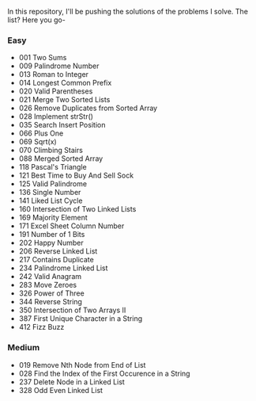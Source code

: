 In this repository, I'll be pushing the solutions of the problems I solve. The list? Here you go-

### Easy

* 001 Two Sums
* 009 Palindrome Number
* 013 Roman to Integer
* 014 Longest Common Prefix
* 020 Valid Parentheses
* 021 Merge Two Sorted Lists
* 026 Remove Duplicates from Sorted Array
* 028 Implement strStr()
* 035 Search Insert Position
* 066 Plus One
* 069 Sqrt(x)
* 070 Climbing Stairs
* 088 Merged Sorted Array
* 118 Pascal's Triangle
* 121 Best Time to Buy And Sell Sock
* 125 Valid Palindrome
* 136 Single Number
* 141 Liked List Cycle
* 160 Intersection of Two Linked Lists
* 169 Majority Element
* 171 Excel Sheet Column Number
* 191 Number of 1 Bits
* 202 Happy Number
* 206 Reverse Linked List
* 217 Contains Duplicate
* 234 Palindrome Linked List
* 242 Valid Anagram
* 283 Move Zeroes
* 326 Power of Three
* 344 Reverse String
* 350 Intersection of Two Arrays II
* 387 First Unique Character in a String
* 412 Fizz Buzz

### Medium

* 019 Remove Nth Node from End of List
* 028 Find the Index of the First Occurence in a String
* 237 Delete Node in a Linked List
* 328 Odd Even Linked List